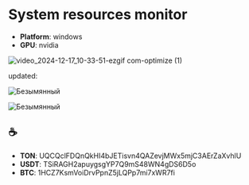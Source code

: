 # System resources monitor
- **Platform**: windows
- **GPU**: nvidia
  
![video_2024-12-17_10-33-51-ezgif com-optimize (1)](https://github.com/user-attachments/assets/edecafad-eca2-43d9-94a6-d69f07ff9db4)

updated:

![Безымянный](https://github.com/user-attachments/assets/67165daf-68c2-49b4-b57f-9c7a124a7c7a)

![Безымянный](https://github.com/user-attachments/assets/1d61ba5c-7494-4c03-ade9-a45191fe33af)

## ☕️
- **TON**: UQCQclFDQnQkHI4bJETisvn4QAZevjMWx5mjC3AErZaXvhlU
- **USDT**: TSiRAGH2apuygsgYP7Q9mS48WN4gDS6D5o
- **BTC**: 1HCZ7KsmVoiDrvPpnZ5jLQPp7mi7xWR7fi
